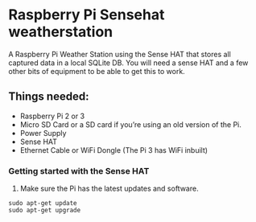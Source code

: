 # Raspberry Pi Sensehat weatherstation

A Raspberry Pi Weather Station using the Sense HAT that stores all captured data in a local SQLite DB. You will need a sense HAT and a few other bits of equipment to be able to get this to work.

## Things needed:

 - Raspberry Pi 2 or 3
 - Micro SD Card or a SD card if you’re using an old version of the Pi.
 - Power Supply
 - Sense HAT
 - Ethernet Cable or WiFi Dongle (The Pi 3 has WiFi inbuilt)
 
### Getting started with the Sense HAT

 1. Make sure the Pi has the latest updates and software. 
 ```
 sudo apt-get update
 sudo apt-get upgrade
```
